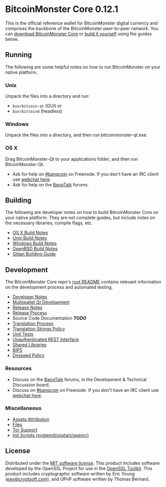 BitcoinMonster Core 0.12.1
=====================

This is the official reference wallet for BitcoinMonster digital currency and comprises the backbone of the BitcoinMonster peer-to-peer network. You can [download BitcoinMonster Core](https://www.bitcoinmonster.org/downloads/) or [build it yourself](#building) using the guides below.

Running
---------------------
The following are some helpful notes on how to run BitcoinMonster on your native platform.

### Unix

Unpack the files into a directory and run:

- `bin/bitcoin-qt` (GUI) or
- `bin/bitcoind` (headless)

### Windows

Unpack the files into a directory, and then run bitcoinmonster-qt.exe.

### OS X

Drag BitcoinMonster-Qt to your applications folder, and then run BitcoinMonster-Qt.

* Ask for help on [#banqcoin](http://webchat.freenode.net?channels=banqcoin) on Freenode. If you don't have an IRC client use [webchat here](http://webchat.freenode.net?channels=banqcoin).
* Ask for help on the [BanqTalk](https://banqtalk.org/) forums.

Building
---------------------
The following are developer notes on how to build BitcoinMonster Core on your native platform. They are not complete guides, but include notes on the necessary libraries, compile flags, etc.

- [OS X Build Notes](build-osx.md)
- [Unix Build Notes](build-unix.md)
- [Windows Build Notes](build-windows.md)
- [OpenBSD Build Notes](build-openbsd.md)
- [Gitian Building Guide](gitian-building.md)

Development
---------------------
The BitcoinMonster Core repo's [root README](/README.md) contains relevant information on the development process and automated testing.

- [Developer Notes](developer-notes.md)
- [Multiwallet Qt Development](multiwallet-qt.md)
- [Release Notes](release-notes.md)
- [Release Process](release-process.md)
- Source Code Documentation ***TODO***
- [Translation Process](translation_process.md)
- [Translation Strings Policy](translation_strings_policy.md)
- [Unit Tests](unit-tests.md)
- [Unauthenticated REST Interface](REST-interface.md)
- [Shared Libraries](shared-libraries.md)
- [BIPS](bips.md)
- [Dnsseed Policy](dnsseed-policy.md)

### Resources
* Discuss on the [BanqTalk](https://banqtalk.org/) forums, in the Development & Technical Discussion board.
* Discuss on [#banqcoin](http://webchat.freenode.net/?channels=banqcoin) on Freenode. If you don't have an IRC client use [webchat here](http://webchat.freenode.net/?channels=banqcoin).

### Miscellaneous
- [Assets Attribution](assets-attribution.md)
- [Files](files.md)
- [Tor Support](tor.md)
- [Init Scripts (systemd/upstart/openrc)](init.md)

License
---------------------
Distributed under the [MIT software license](http://www.opensource.org/licenses/mit-license.php).
This product includes software developed by the OpenSSL Project for use in the [OpenSSL Toolkit](https://www.openssl.org/). This product includes
cryptographic software written by Eric Young ([eay@cryptsoft.com](mailto:eay@cryptsoft.com)), and UPnP software written by Thomas Bernard.

